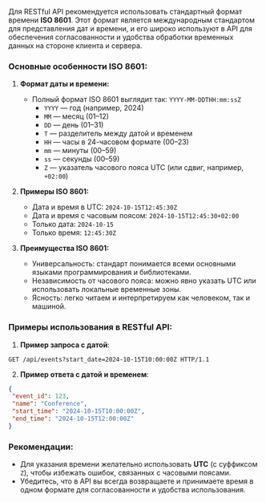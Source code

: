 Для RESTful API рекомендуется использовать стандартный формат времени **ISO 8601**. Этот формат является международным стандартом для представления дат и времени, и его широко используют в API для обеспечения согласованности и удобства обработки временных данных на стороне клиента и сервера.
### Основные особенности ISO 8601:

1. **Формат даты и времени:**
   - Полный формат ISO 8601 выглядит так: `YYYY-MM-DDTHH:mm:ssZ`
     - `YYYY` — год (например, 2024)
     - `MM` — месяц (01–12)
     - `DD` — день (01–31)
     - `T` — разделитель между датой и временем
     - `HH` — часы в 24-часовом формате (00–23)
     - `mm` — минуты (00–59)
     - `ss` — секунды (00–59)
     - `Z` — указатель часового пояса UTC (или сдвиг, например, `+02:00`)

2. **Примеры ISO 8601:**
   - Дата и время в UTC: `2024-10-15T12:45:30Z`
   - Дата и время с часовым поясом: `2024-10-15T12:45:30+02:00`
   - Только дата: `2024-10-15`
   - Только время: `12:45:30Z`

3. **Преимущества ISO 8601:**
   - Универсальность: стандарт понимается всеми основными языками программирования и библиотеками.
   - Независимость от часового пояса: можно явно указать UTC или использовать локальные временные зоны.
   - Ясность: легко читаем и интерпретируем как человеком, так и машиной.
### Примеры использования в RESTful API:

1. **Пример запроса с датой**:
```http
GET /api/events?start_date=2024-10-15T10:00:00Z HTTP/1.1
```
2. **Пример ответа с датой и временем**:
```json
{
 "event_id": 123,
 "name": "Conference",
 "start_time": "2024-10-15T10:00:00Z",
 "end_time": "2024-10-15T12:00:00Z"
}
```
### Рекомендации:
- Для указания времени желательно использовать **UTC** (с суффиксом `Z`), чтобы избежать ошибок, связанных с часовыми поясами.
- Убедитесь, что в API вы всегда возвращаете и принимаете время в одном формате для согласованности и удобства использования.